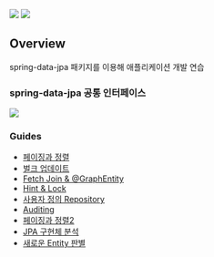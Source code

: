 ![](https://img.shields.io/badge/spring--boot-2.5.1-red)
![](https://img.shields.io/badge/gradle-7.0.2-brightgreen)

## Overview

spring-data-jpa 패키지를 이용해 애플리케이션 개발 연습

### spring-data-jpa 공통 인터페이스

![](http://www.plantuml.com/plantuml/proxy?src=https://raw.githubusercontent.com/lcalmsky/spring-data-jpa/master/diagram/common-interface-diagram.plantuml)

### Guides

* [페이징과 정렬](https://github.com/lcalmsky/lcalmsky/blob/master/docs/blog/spring-data-jpa/paging-and-sorting.md)
* [벌크 업데이트](https://github.com/lcalmsky/lcalmsky/blob/master/docs/blog/spring-data-jpa/bulk-update-queries.md)
* [Fetch Join & @GraphEntity](https://github.com/lcalmsky/lcalmsky/blob/master/docs/blog/spring-data-jpa/fetch-join-and-entity-graph.md)
* [Hint & Lock](https://github.com/lcalmsky/lcalmsky/blob/master/docs/blog/spring-data-jpa/hint-and-lock.md)
* [사용자 정의 Repository](https://github.com/lcalmsky/lcalmsky/blob/master/docs/blog/spring-data-jpa/custom-repository.md)
* [Auditing](https://github.com/lcalmsky/lcalmsky/blob/master/docs/blog/spring-data-jpa/auditing.md)
* [페이징과 정렬2](https://github.com/lcalmsky/lcalmsky/blob/master/docs/blog/spring-data-jpa/paging-and-sorting-with-web.md)
* [JPA 구현체 분석](https://github.com/lcalmsky/lcalmsky/blob/master/docs/blog/spring-data-jpa/jpa-implementation.md)
* [새로운 Entity 판별](https://github.com/lcalmsky/lcalmsky/blob/master/docs/blog/spring-data-jpa/new-entity.md)